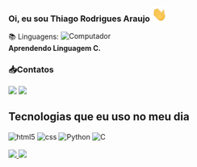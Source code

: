 ### Oi, eu sou Thiago Rodrigues Araujo <img src="https://raw.githubusercontent.com/ABSphreak/ABSphreak/master/gifs/Hi.gif" width="30px">
<img src="https://raw.githubusercontent.com/MicaelliMedeiros/micaellimedeiros/master/image/computer-illustration.png" min-width="400px" max-width="400px" width="400px" align="right" alt="Computador">

<p align="left"> 
  
</p>

<p align="left">
 📚 Linguagens: <strong>Aprendendo Linguagem C.</strong>
</p>



### 📥Contatos

<div> 
  <a href = "mailto:businessthiagorodrigues@gmail.com"><img src="https://img.shields.io/badge/-Gmail-%23333?style=for-the-badge&logo=gmail&logoColor=white" target="_blank"></a>
  <a href="https://www.linkedin.com/in/thiagorodriguesaraujo/" target="_blank"><img src="https://img.shields.io/badge/-LinkedIn-%230077B5?style=for-the-badge&logo=linkedin&logoColor=white" target="_blank"></a>
  
</div>


  



## Tecnologias que eu uso no meu dia

<div style="display: inline_block">
  <img align="center" alt="html5" src="https://img.shields.io/badge/HTML5-E34F26?style=for-the-badge&logo=html5&logoColor=white" />
  <img align="center" alt="css" src="https://img.shields.io/badge/CSS3-1572B6?style=for-the-badge&logo=css3&logoColor=white" />
  <img align="center" alt="Python" src="https://img.shields.io/badge/Python-14354C?style=for-the-badge&logo=python&logoColor=white" />
  <img align="center" alt="C" src="https://img.shields.io/badge/C-00599C?style=for-the-badge&logo=c&logoColor=white" />
 
</div>

<br>

<div>
  <a href="https://github.com/eoqthiago">
  <img height="180em" src="https://github-readme-stats.vercel.app/api?username=eoqthiago&show_icons=true&theme=dracula&include_all_commits=true&count_private=true"/>
  <img height="150em" src="https://github-readme-stats.vercel.app/api/top-langs/?username=eoqthiago&layout=compact&langs_count=7&theme=dracula"/>
</div>
  


